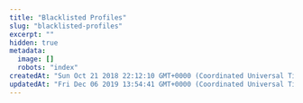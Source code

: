 ```yaml
---
title: "Blacklisted Profiles"
slug: "blacklisted-profiles"
excerpt: ""
hidden: true
metadata: 
  image: []
  robots: "index"
createdAt: "Sun Oct 21 2018 22:12:10 GMT+0000 (Coordinated Universal Time)"
updatedAt: "Fri Dec 06 2019 13:54:41 GMT+0000 (Coordinated Universal Time)"
---
```

